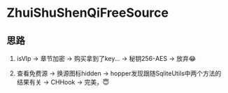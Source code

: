 # ZhuiShuShenQiFreeSource
## 思路
1. isVIp -> 章节加密 -> 购买拿到了key... -> 秘钥256-AES -> 放弃😂

2. 查看免费源 -> 换源图标hidden -> hopper发现跟随SqliteUtils中两个方法的结果有关 -> CHHook -> 完美，😇
